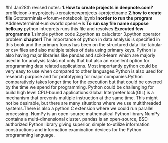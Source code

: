 #h1 Jan28th revised notes:
**1.How to create projects in deepnote.com?**
 profileicon->myprojects->createnewprojects->projectname
**2.how to create file**
Gototerminals->forum->notebook.ipynb
**Inorder to run the program**
Addnewterminal->unixworld opens->ls
**To run say file name suppose hello.py** 
python intreprets runs this file and resolves 
**Executed few programms**
1.simple python code
2.python as caluclator 
3.python operator problem 
**chapter1**
The importance of python in data analysis is specified in this book and the primary focus has been on the structured data like tabular or csv files and also multiple tables of data using primary keys. Python is also having major libraries like pandas and scikit-learn which are majorly used in for analysis tasks not only that but also an excellent option for programming data related applications. Most importantly python could be very easy to use when compared to other languages.Python is also used for research purpose and for prototyping for major companies.Python comparatively takes longer time for the execution but that could be covered by  the time we spend for programming. Python could be challenging for build high level CPU-bound applications.Global Interpreter lock(GIL) is a mechanism that prevents multiple instruction at the same time. This might not be desirable, but there are many situations where we use multithreaded systems.There is also a python C extension where we could run parallel processing. NumPy is an open-source mathematical Python library.NumPy contains a multi-dimensional cluster. pandas is an open-source, BSD-authorized Python library giving superior, simple to-utilize information constructions and information examination devices for the Python programming language.
